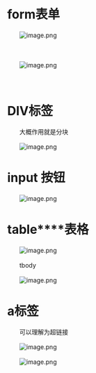 # **form表单**

　　![image.png](assets/image-20220209232648-f90uoej.png)

　　

　　![image.png](assets/image-20220209163013-0d5k3zo.png)

　　

# **DIV标签**

　　大概作用就是分块

　　![image.png](assets/image-20220209163423-inm9a24.png)

# **input 按钮**

　　![image.png](assets/image-20220209163807-ggkxfue.png)

# **table****表格**

　　![image.png](assets/image-20220209233029-52t0tqw.png)

　　tbody

　　![image.png](assets/image-20220209233331-hh68xl9.png)

# a标签

　　可以理解为超链接

　　![image.png](assets/image-20220210100521-qzzu3p2.png)

　　![image.png](assets/image-20220210100534-gub44fj.png)
